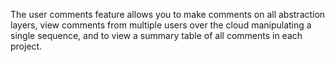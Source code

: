 

The user comments feature allows you to make comments on all abstraction
layers, view comments from multiple users over the cloud manipulating a
single sequence, and to view a summary table of all comments in each
project.

